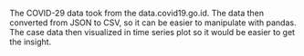 The COVID-29 data took from the data.covid19.go.id. The data then converted from JSON to CSV, so it can be easier to manipulate with pandas. The case data then visualized in time series plot so it would be easier to get the insight.
